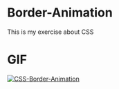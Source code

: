 # Border-Animation
This is my exercise about CSS

# GIF
<a href="https://imgbb.com/"><img src="https://i.ibb.co/6rXBLH3/CSS-Border-Animation.gif" alt="CSS-Border-Animation" border="0"></a>
